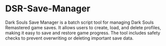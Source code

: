 # DSR-Save-Manager
Dark Souls Save Manager is a batch script tool for managing Dark Souls Remastered game saves. It allows users to create, load, and delete profiles, making it easy to save and restore game progress. The tool includes safety checks to prevent overwriting or deleting important save data.
